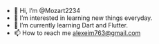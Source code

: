 - 👋 Hi, I’m @Mozart2234
- 👀 I’m interested in learning new things everyday.
- 🌱 I’m currently learning Dart and Flutter.
- 📫 How to reach me alexeim763@gmail.com

<!---
Mozart2234/Mozart2234 is a ✨ special ✨ repository because its `README.md` (this file) appears on your GitHub profile.
You can click the Preview link to take a look at your changes.
--->
